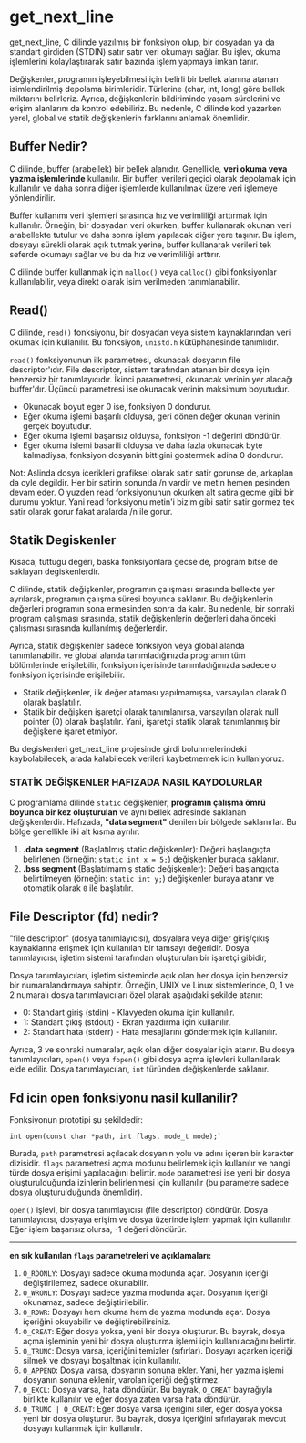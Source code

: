 # get_next_line
get_next_line, C dilinde yazılmış bir fonksiyon olup, bir dosyadan ya da standart girdiden (STDIN) satır satır veri okumayı sağlar. Bu işlev, okuma işlemlerini kolaylaştırarak satır bazında işlem yapmaya imkan tanır.

Değişkenler, programın işleyebilmesi için belirli bir bellek alanına atanan isimlendirilmiş depolama birimleridir. Türlerine (char, int, long) göre bellek miktarını belirleriz. Ayrıca, değişkenlerin bildiriminde yaşam sürelerini ve erişim alanlarını da kontrol edebiliriz. Bu nedenle, C dilinde kod yazarken yerel, global ve statik değişkenlerin farklarını anlamak önemlidir.

## **Buffer Nedir?**

C dilinde, buffer (arabellek) bir bellek alanıdır. Genellikle, **veri okuma veya yazma işlemlerinde** kullanılır. Bir buffer, verileri geçici olarak depolamak için kullanılır ve daha sonra diğer işlemlerde kullanılmak üzere veri işlemeye yönlendirilir.

Buffer kullanımı veri işlemleri sırasında hız ve verimliliği arttırmak için kullanılır. Örneğin, bir dosyadan veri okurken, buffer kullanarak okunan veri arabellekte tutulur ve daha sonra işlem yapılacak diğer yere taşınır. Bu işlem, dosyayı sürekli olarak açık tutmak yerine, buffer kullanarak verileri tek seferde okumayı sağlar ve bu da hız ve verimliliği arttırır.

C dilinde buffer kullanmak için `malloc()` veya `calloc()` gibi fonksiyonlar kullanılabilir, veya direkt olarak isim verilmeden tanımlanabilir.

## **Read()**

C dilinde, `read()` fonksiyonu, bir dosyadan veya sistem kaynaklarından veri okumak için kullanılır. Bu fonksiyon, `unistd.h` kütüphanesinde tanımlıdır.

`read()` fonksiyonunun ilk parametresi, okunacak dosyanın file descriptor'ıdır. File descriptor, sistem tarafından atanan bir dosya için benzersiz bir tanımlayıcıdır. İkinci parametresi, okunacak verinin yer alacağı buffer'dır. Üçüncü parametresi ise okunacak verinin maksimum boyutudur.

- Okunacak boyut eger 0 ise, fonksiyon 0 dondurur.
- Eğer okuma işlemi başarılı olduysa, geri dönen değer okunan verinin gerçek boyutudur.
- Eğer okuma işlemi başarısız olduysa, fonksiyon -1 değerini döndürür.
- Eger okuma islemi basarili olduysa ve daha fazla okunacak byte kalmadiysa, fonksiyon dosyanin bittigini gostermek adina 0 dondurur.

Not: Aslinda dosya icerikleri grafiksel olarak satir satir gorunse de, arkaplan da oyle degildir. Her bir satirin sonunda /n vardir ve metin hemen pesinden devam eder. O yuzden read fonksiyonunun okurken alt satira gecme gibi bir durumu yoktur. Yani read fonksiyonu metin'i bizim gibi satir satir gormez tek satir olarak gorur fakat aralarda /n ile gorur.

## **Statik Degiskenler**

Kisaca, tuttugu degeri, baska fonksiyonlara gecse de, program bitse de saklayan degiskenlerdir.

C dilinde, statik değişkenler, programın çalışması sırasında bellekte yer ayrılarak, programın çalışma süresi boyunca saklanır. Bu değişkenlerin değerleri programın sona ermesinden sonra da kalır. Bu nedenle, bir sonraki program çalışması sırasında, statik değişkenlerin değerleri daha önceki çalışması sırasında kullanılmış değerlerdir.

Ayrıca, statik değişkenler sadece fonksiyon veya global alanda tanımlanabilir. ve global alanda tanımladığınızda programın tüm bölümlerinde erişilebilir, fonksiyon içerisinde tanımladığınızda sadece o fonksiyon içerisinde erişilebilir.

- Statik değişkenler, ilk değer ataması yapılmamışsa, varsayılan olarak 0 olarak başlatılır.
- Statik bir değişken işaretçi olarak tanımlanırsa, varsayılan olarak null pointer (0) olarak başlatılır. Yani, işaretçi statik olarak tanımlanmış bir değişkene işaret etmiyor.

Bu degiskenleri get_next_line projesinde girdi bolunmelerindeki kaybolabilecek, arada kalabilecek verileri kaybetmemek icin kullaniyoruz.

### **STATİK DEĞİŞKENLER HAFIZADA NASIL KAYDOLURLAR**

C programlama dilinde `static` değişkenler, **programın çalışma ömrü boyunca bir kez oluşturulan** ve aynı bellek adresinde saklanan değişkenlerdir. Hafızada, **"data segment"** denilen bir bölgede saklanırlar. Bu bölge genellikle iki alt kısma ayrılır:

1. **.data segment** (Başlatılmış static değişkenler): Değeri başlangıçta belirlenen (örneğin: `static int x = 5;`) değişkenler burada saklanır.
2. **.bss segment** (Başlatılmamış static değişkenler): Değeri başlangıçta belirtilmeyen (örneğin: `static int y;`) değişkenler buraya atanır ve otomatik olarak `0` ile başlatılır.

## **File Descriptor (fd) nedir?**

"file descriptor" (dosya tanımlayıcısı), dosyalara veya diğer giriş/çıkış kaynaklarına erişmek için kullanılan bir tamsayı değeridir. Dosya tanımlayıcısı, işletim sistemi tarafından oluşturulan bir işaretçi gibidir,

Dosya tanımlayıcıları, işletim sisteminde açık olan her dosya için benzersiz bir numaralandırmaya sahiptir. Örneğin, UNIX ve Linux sistemlerinde, 0, 1 ve 2 numaralı dosya tanımlayıcıları özel olarak aşağıdaki şekilde atanır:

- 0: Standart giriş (stdin) - Klavyeden okuma için kullanılır.
- 1: Standart çıkış (stdout) - Ekran yazdırma için kullanılır.
- 2: Standart hata (stderr) - Hata mesajlarını göndermek için kullanılır.

Ayrıca, 3 ve sonraki numaralar, açık olan diğer dosyalar için atanır. Bu dosya tanımlayıcıları, `open()` veya `fopen()` gibi dosya açma işlevleri kullanılarak elde edilir. Dosya tanımlayıcıları, `int` türünden değişkenlerde saklanır.

## **Fd icin open fonksiyonu nasil kullanilir?**

Fonksiyonun prototipi şu şekildedir:

```
int open(const char *path, int flags, mode_t mode);`
```

Burada, `path` parametresi açılacak dosyanın yolu ve adını içeren bir karakter dizisidir. `flags` parametresi açma modunu belirlemek için kullanılır ve hangi türde dosya erişimi yapılacağını belirtir. `mode` parametresi ise yeni bir dosya oluşturulduğunda izinlerin belirlenmesi için kullanılır (bu parametre sadece dosya oluşturulduğunda önemlidir).

`open()` işlevi, bir dosya tanımlayıcısı (file descriptor) döndürür. Dosya tanımlayıcısı, dosyaya erişim ve dosya üzerinde işlem yapmak için kullanılır. Eğer işlem başarısız olursa, -1 değeri döndürür.

---

**en sık kullanılan `flags` parametreleri ve açıklamaları:**

1. `O_RDONLY`: Dosyayı sadece okuma modunda açar. Dosyanın içeriği değiştirilemez, sadece okunabilir.
2. `O_WRONLY`: Dosyayı sadece yazma modunda açar. Dosyanın içeriği okunamaz, sadece değiştirilebilir.
3. `O_RDWR`: Dosyayı hem okuma hem de yazma modunda açar. Dosya içeriğini okuyabilir ve değiştirebilirsiniz.
4. `O_CREAT`: Eğer dosya yoksa, yeni bir dosya oluşturur. Bu bayrak, dosya açma işleminin yeni bir dosya oluşturma işlemi için kullanılacağını belirtir.
5. `O_TRUNC`: Dosya varsa, içeriğini temizler (sıfırlar). Dosyayı açarken içeriği silmek ve dosyayı boşaltmak için kullanılır.
6. `O_APPEND`: Dosya varsa, dosyanın sonuna ekler. Yani, her yazma işlemi dosyanın sonuna eklenir, varolan içeriği değiştirmez.
7. `O_EXCL`: Dosya varsa, hata döndürür. Bu bayrak, `O_CREAT` bayrağıyla birlikte kullanılır ve eğer dosya zaten varsa hata döndürür.
8. `O_TRUNC | O_CREAT`: Eğer dosya varsa içeriğini siler, eğer dosya yoksa yeni bir dosya oluşturur. Bu bayrak, dosya içeriğini sıfırlayarak mevcut dosyayı kullanmak için kullanılır.
